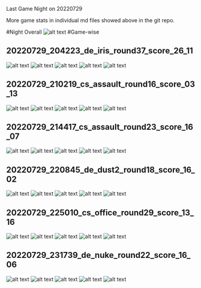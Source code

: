 Last Game Night on 20220729

More game stats in individual md files showed above in the git repo.

#Night Overall
![alt text](pictures/de_iris-cs_assault-cs_assault-de_dust2-cs_office-de_nuke@20220729_nightFlow.png)
#Game-wise
## 20220729_204223_de_iris_round37_score_26_11
![alt text](pictures/2022-07-29_20:42:23_de_iris_rounds.png)
![alt text](pictures/2022-07-29_20:42:23_de_iris_flow_1.png)
![alt text](pictures/2022-07-29_20:42:23_de_iris_flow_2.png)
![alt text](pictures/2022-07-29_20:42:23_de_iris_totals.png)
![alt text](pictures/2022-07-29_20:42:23_de_iris_weapons.png)
## 20220729_210219_cs_assault_round16_score_03_13
![alt text](pictures/2022-07-29_21:02:26_cs_assault_rounds.png)
![alt text](pictures/2022-07-29_21:02:26_cs_assault_flow_1.png)
![alt text](pictures/2022-07-29_21:02:26_cs_assault_flow_2.png)
![alt text](pictures/2022-07-29_21:02:26_cs_assault_totals.png)
![alt text](pictures/2022-07-29_21:02:26_cs_assault_weapons.png)
## 20220729_214417_cs_assault_round23_score_16_07
![alt text](pictures/2022-07-29_21:44:17_cs_assault_rounds.png)
![alt text](pictures/2022-07-29_21:44:17_cs_assault_flow_1.png)
![alt text](pictures/2022-07-29_21:44:17_cs_assault_flow_2.png)
![alt text](pictures/2022-07-29_21:44:17_cs_assault_totals.png)
![alt text](pictures/2022-07-29_21:44:17_cs_assault_weapons.png)
## 20220729_220845_de_dust2_round18_score_16_02
![alt text](pictures/2022-07-29_22:08:45_de_dust2_rounds.png)
![alt text](pictures/2022-07-29_22:08:45_de_dust2_flow_1.png)
![alt text](pictures/2022-07-29_22:08:45_de_dust2_flow_2.png)
![alt text](pictures/2022-07-29_22:08:45_de_dust2_totals.png)
![alt text](pictures/2022-07-29_22:08:45_de_dust2_weapons.png)
## 20220729_225010_cs_office_round29_score_13_16
![alt text](pictures/2022-07-29_22:50:10_cs_office_rounds.png)
![alt text](pictures/2022-07-29_22:50:10_cs_office_flow_1.png)
![alt text](pictures/2022-07-29_22:50:10_cs_office_flow_2.png)
![alt text](pictures/2022-07-29_22:50:10_cs_office_totals.png)
![alt text](pictures/2022-07-29_22:50:10_cs_office_weapons.png)
## 20220729_231739_de_nuke_round22_score_16_06
![alt text](pictures/2022-07-29_23:17:39_de_nuke_rounds.png)
![alt text](pictures/2022-07-29_23:17:39_de_nuke_flow_1.png)
![alt text](pictures/2022-07-29_23:17:39_de_nuke_flow_2.png)
![alt text](pictures/2022-07-29_23:17:39_de_nuke_totals.png)
![alt text](pictures/2022-07-29_23:17:39_de_nuke_weapons.png)
